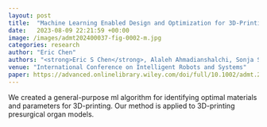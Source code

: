```yaml
---
layout: post
title:  "Machine Learning Enabled Design and Optimization for 3D‐Printing of High‐Fidelity Presurgical Organ Models"
date:   2023-08-09 22:21:59 +00:00
image: /images/admt202400037-fig-0002-m.jpg
categories: research
author: "Eric Chen"
authors: "<strong>Eric S Chen</strong>, Alaleh Ahmadianshalchi, Sonja S Sparks, Chuchu Chen, Aryan Deshwal, Janardhan R Doppa, Kaiyan Qiu"
venue: "International Conference on Intelligent Robots and Systems"
paper: https://advanced.onlinelibrary.wiley.com/doi/full/10.1002/admt.202400037
---
```

We created a general-purpose ml algorithm for identifying optimal materials and parameters for 3D-printing. Our method is applied to 3D-printing presurgical organ models. 